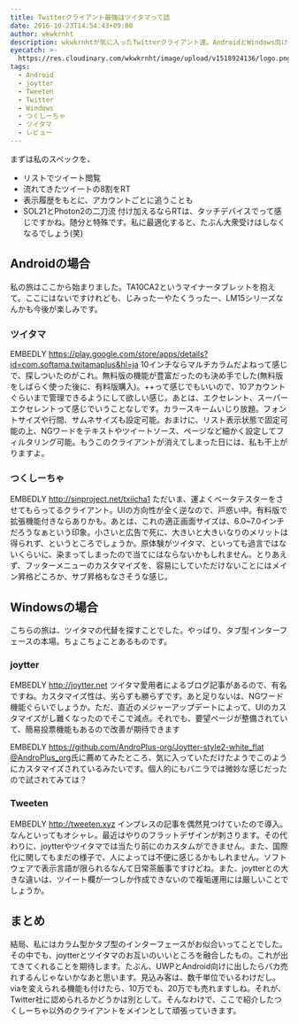 ```yaml
---
title: Twitterクライアント最強はツイタマって話
date: 2016-10-23T14:54:43+09:00
author: wkwkrnht
description: wkwkrnhtが気に入ったTwitterクライアント達。AndroidとWindows向けをご紹介。おそらく他では見ない名前ばかりだと思います。
eyecatch: >-
  https://res.cloudinary.com/wkwkrnht/image/upload/v1518924136/logo.png
tags:
  - Android
  - joytter
  - Tweeten
  - Twitter
  - Windows
  - つくしーちゃ
  - ツイタマ
  - レビュー
---
```

まずは私のスペックを、
  * リストでツイート閲覧
  * 流れてきたツイートの8割をRT
  * 表示履歴をもとに、アカウントごとに追うことも
  * SOL21とPhoton2の二刀流
付け加えるならRTは、タッチデバイスでって感じですかね。随分と特殊です。私に最適化すると、たぶん大衆受けはしなくなるでしょう(笑)

## Androidの場合

私の旅はここから始まりました。TA10CA2というマイナータブレットを抱えて。ここにはないですけれども、じみったーやたくうったー、LM15シリーズなんかも今後が楽しみです。

### ツイタマ

EMBEDLY https://play.google.com/store/apps/details?id=com.softama.twitamaplus&hl=ja
10インチならマルチカラムだよねって感じで、探しついたのがこれ。無料版の機能が豊富だったのも決め手でした(無料版をしばらく使った後に、有料版購入)。++って感じでもいいので、10アカウントぐらいまで管理できるようにして欲しい感じ。あとは、エクセレント、スーパーエクセレントって感じでいうことなしです。カラースキームいじり放題。フォントサイズや行間、サムネサイズも設定可能。おまけに、リスト表示状態で固定可能の上、NGワードをテキストやツイートソース、ページなど細かく設定してフィルタリング可能。もうこのクライアントが消えてしまった日には、私も干上がりますよ。

### つくしーちゃ

EMBEDLY http://sinproject.net/txiicha1
ただいま、運よくベータテスターをさせてもらってるクライアント。UIの方向性が全く逆なので、戸惑い中。有料版で拡張機能付きならありかも。あとは、これの適正画面サイズは、6.0~7.0インチだろうなぁという印象。小さいと広告で死に、大きいと大きいなりのメリットは得られず、というところでしょうか。原体験がツイタマ、といっても過言ではないくらいに、染まってしまったので当てにはならないかもしれません。とりあえず、フッターメニューのカスタマイズを、容易にしていただけないことにはメイン昇格どころか、サブ昇格もなさそうな感じ。

## Windowsの場合

こちらの旅は、ツイタマの代替を探すことでした。やっぱり、タブ型インターフェースの本場。ちょこちょことあるものです。

### joytter

EMBEDLY http://joytter.net
ツイタマ愛用者によるブログ記事があるので、有名ですね。カスタマイズ性は、劣らずも勝らずです。あと足りないは、NGワード機能ぐらいでしょうか。ただ、直近のメジャーアップデートによって、UIのカスタマイズがし難くなったのでそこで減点。それでも、要望ページが整備されていて、簡易投票機能もあるので改善が期待できます

EMBEDLY https://github.com/AndroPlus-org/Joytter-style2-white_flat
[@AndroPlus_org](http://twitter.com/AndroPlus_org)氏に薦めてみたところ、気に入っていただけたようでこのようにカスタマイズされているみたいです。個人的にもバニラでは微妙な感じだったので試されてみては？

### Tweeten

EMBEDLY http://tweeten.xyz
インプレスの記事を偶然見つけていたので導入。なんといってもオシャレ。最近はやりのフラットデザインが刺さります。その代わりに、joytterやツイタマでは当たり前にのカスタムができません。また、国際化に関してもまだの様子で、人によっては不便に感じるかもしれません。ソフトウェアで表示言語が限られるなんて日常茶飯事ですけどね。また、joytterとの大きな違いは、ツイート欄が一つしか作成できないので複垢運用には厳しいことでしょうか。

## まとめ

結局、私にはカラム型かタブ型のインターフェースがお似合いってことでした。その中でも、joytterとツイタマのお互いのいいところを融合したもの。これが出てきてくれることを期待します。たぶん、UWPとAndroid向けに出したらバカ売れするんじゃないかなあと思います。見込み客は、数千単位でいるわけだし。viaを変えられる機能も付けたら、10万でも、20万でも売れますしね。それが、Twitter社に認められるかどうかは別として。そんなわけで、ここで紹介したつくしーちゃ以外のクライアントをメインとして頑張っていきます。